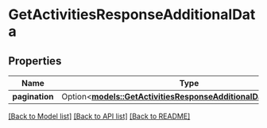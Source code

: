 # GetActivitiesResponseAdditionalData

## Properties

Name | Type | Description | Notes
------------ | ------------- | ------------- | -------------
**pagination** | Option<[**models::GetActivitiesResponseAdditionalDataPagination**](GetActivitiesResponse_additional_data_pagination.md)> |  | [optional]

[[Back to Model list]](../README.md#documentation-for-models) [[Back to API list]](../README.md#documentation-for-api-endpoints) [[Back to README]](../README.md)



